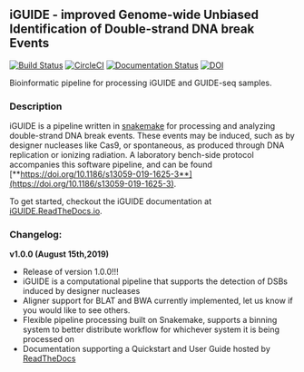 ## iGUIDE - improved Genome-wide Unbiased Identification of Double-strand DNA break Events
[![Build Status](https://travis-ci.org/cnobles/iGUIDE.svg?branch=master)](https://travis-ci.org/cnobles/iGUIDE)
[![CircleCI](https://circleci.com/gh/cnobles/iGUIDE.svg?style=svg)](https://circleci.com/gh/cnobles/iGUIDE)
[![Documentation Status](https://readthedocs.org/projects/iguide/badge/?version=latest)](http://iguide.readthedocs.io/en/latest/?badge=latest)
[![DOI](https://zenodo.org/badge/88088016.svg)](https://zenodo.org/badge/latestdoi/88088016)


Bioinformatic pipeline for processing iGUIDE and GUIDE-seq samples.

### Description
iGUIDE is a pipeline written in [snakemake](http://snakemake.readthedocs.io/) for processing and analyzing double-strand DNA break events. These events may be induced, such as by designer nucleases like Cas9, or spontaneous, as produced through DNA replication or ionizing radiation. A laboratory bench-side protocol accompanies this software pipeline, and can be found [**https://doi.org/10.1186/s13059-019-1625-3**](https://doi.org/10.1186/s13059-019-1625-3). 

To get started, checkout the iGUIDE documentation at [iGUIDE.ReadTheDocs.io](https://iguide.readthedocs.io/).

### Changelog:

**v1.0.0 (August 15th,2019)**

* Release of version 1.0.0!!!
* iGUIDE is a computational pipeline that supports the detection of DSBs induced
  by designer nucleases
* Aligner support for BLAT and BWA currently implemented, let us know if you 
  would like to see others.
* Flexible pipeline processing built on Snakemake, supports a binning system
  to better distribute workflow for whichever system it is being processed on
* Documentation supporting a Quickstart and User Guide hosted by [ReadTheDocs](https://iguide.readthedocs.io/)
